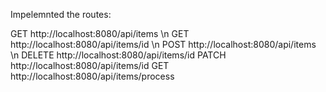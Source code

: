 Impelemnted the routes:

GET http://localhost:8080/api/items \n
GET http://localhost:8080/api/items/id \n
POST http://localhost:8080/api/items \n
DELETE http://localhost:8080/api/items/id
PATCH http://localhost:8080/api/items/id
GET http://localhost:8080/api/items/process
